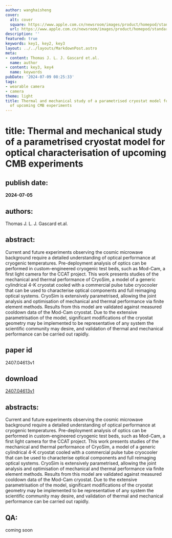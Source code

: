 ```yaml
---
author: wanghaisheng
cover:
  alt: cover
  square: https://www.apple.com.cn/newsroom/images/product/homepod/standard/Apple-HomePod-hero-230118_big.jpg.large_2x.jpg
  url: https://www.apple.com.cn/newsroom/images/product/homepod/standard/Apple-HomePod-hero-230118_big.jpg.large_2x.jpg
description: ''
featured: true
keywords: key1, key2, key3
layout: ../../layouts/MarkdownPost.astro
meta:
- content: Thomas J. L. J. Gascard et.al.
  name: author
- content: key3, key4
  name: keywords
pubDate: '2024-07-09 08:25:33'
tags:
- wearable camera
- camera
theme: light
title: Thermal and mechanical study of a parametrised cryostat model for optical characterisation
  of upcoming CMB experiments
---
```


# title: Thermal and mechanical study of a parametrised cryostat model for optical characterisation of upcoming CMB experiments 
## publish date: 
**2024-07-05** 
## authors: 
  Thomas J. L. J. Gascard et.al. 
## abstract: 
  Current and future experiments observing the cosmic microwave background require a detailed understanding of optical performance at cryogenic temperatures. Pre-deployment analysis of optics can be performed in custom-engineered cryogenic test beds, such as Mod-Cam, a first light camera for the CCAT project. This work presents studies of the mechanical and thermal performance of CryoSim, a model of a generic cylindrical 4-K cryostat cooled with a commercial pulse tube cryocooler that can be used to characterise optical components and full reimaging optical systems. CryoSim is extensively parametrised, allowing the joint analysis and optimisation of mechanical and thermal performance via finite element methods. Results from this model are validated against measured cooldown data of the Mod-Cam cryostat. Due to the extensive parametrisation of the model, significant modifications of the cryostat geometry may be implemented to be representative of any system the scientific community may desire, and validation of thermal and mechanical performance can be carried out rapidly. 
## paper id
2407.04613v1
## download
[2407.04613v1](http://arxiv.org/abs/2407.04613v1)
## abstracts:
Current and future experiments observing the cosmic microwave background require a detailed understanding of optical performance at cryogenic temperatures. Pre-deployment analysis of optics can be performed in custom-engineered cryogenic test beds, such as Mod-Cam, a first light camera for the CCAT project. This work presents studies of the mechanical and thermal performance of CryoSim, a model of a generic cylindrical 4-K cryostat cooled with a commercial pulse tube cryocooler that can be used to characterise optical components and full reimaging optical systems. CryoSim is extensively parametrised, allowing the joint analysis and optimisation of mechanical and thermal performance via finite element methods. Results from this model are validated against measured cooldown data of the Mod-Cam cryostat. Due to the extensive parametrisation of the model, significant modifications of the cryostat geometry may be implemented to be representative of any system the scientific community may desire, and validation of thermal and mechanical performance can be carried out rapidly.
## QA:
coming soon
